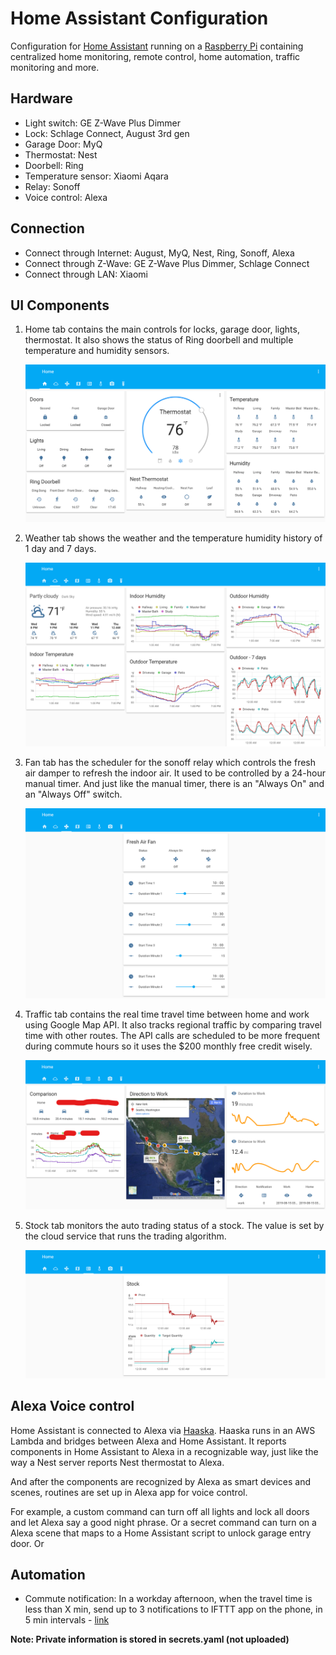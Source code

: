 # Home Assistant Configuration

Configuration for [Home Assistant](https://home-assistant.io/) running on a [Raspberry Pi](https://www.raspberrypi.org/products/raspberry-pi-3-model-b/) containing centralized home monitoring, remote control, home automation, traffic monitoring and more.

## Hardware

* Light switch: GE Z-Wave Plus Dimmer
* Lock: Schlage Connect, August 3rd gen
* Garage Door: MyQ
* Thermostat: Nest
* Doorbell: Ring
* Temperature sensor: Xiaomi Aqara
* Relay: Sonoff
* Voice control: Alexa

## Connection

* Connect through Internet: August, MyQ, Nest, Ring, Sonoff, Alexa
* Connect through Z-Wave: GE Z-Wave Plus Dimmer, Schlage Connect
* Connect through LAN: Xiaomi

## UI Components

1. Home tab contains the main controls for locks, garage door, lights, thermostat. It also shows the status of Ring doorbell and multiple temperature and humidity sensors.

    ![Home](screenshots/home.png)

2. Weather tab shows the weather and the temperature humidity history of 1 day and 7 days.

    ![Weather](screenshots/weather.png)

3. Fan tab has the scheduler for the sonoff relay which controls the fresh air damper to refresh the indoor air. It used to be controlled by a 24-hour manual timer. And just like the manual timer, there is an "Always On" and an "Always Off" switch.

    ![Fan](screenshots/fan.png)

4. Traffic tab contains the real time travel time between home and work using Google Map API. It also tracks regional traffic by comparing travel time with other routes. The API calls are scheduled to be more frequent during commute hours so it uses the $200 monthly free credit wisely.

    ![Traffic](screenshots/traffic.png)

5. Stock tab monitors the auto trading status of a stock. The value is set by the cloud service that runs the trading algorithm.

    ![Stock](screenshots/stock.png)

## Alexa Voice control

Home Assistant is connected to Alexa via [Haaska](https://github.com/auchter/haaska). Haaska runs in an AWS Lambda and bridges between Alexa and Home Assistant. It reports components in Home Assistant to Alexa in a recognizable way, just like the way a Nest server reports Nest thermostat to Alexa.

And after the components are recognized by Alexa as smart devices and scenes, routines are set up in Alexa app for voice control.

For example, a custom command can turn off all lights and lock all doors and let Alexa say a good night phrase. Or a secret command can turn on a Alexa scene that maps to a Home Assistant script to unlock garage entry door. Or 

## Automation

* Commute notification: In a workday afternoon, when the travel time is less than X min, send up to 3 notifications to IFTTT app on the phone, in 5 min intervals - [link](https://github.com/qchero/HassioConfiguration/blob/699532270421fc8014fe2374f30bb7cf3a6f474d/package_navigation.yaml#L291)

**Note: Private information is stored in secrets.yaml (not uploaded)**
